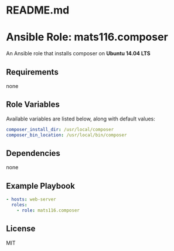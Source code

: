# README.md
# Ansible Role: mats116.composer

An Ansible role that installs composer on **Ubuntu 14.04 LTS**

## Requirements

none

## Role Variables

Available variables are listed below, along with default values:

```yaml
composer_install_dir: /usr/local/composer
composer_bin_location: /usr/local/bin/composer
```

## Dependencies

none

## Example Playbook

```yaml
- hosts: web-server
  roles:
    - role: mats116.composer
```

## License

MIT
